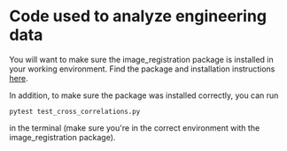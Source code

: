 # Code used to analyze engineering data
You will want to make sure the image_registration package is installed in your working environment. Find the package and installation instructions [here](https://github.com/keflavich/image_registration).

In addition, to make sure the package was installed correctly, you can run 

```pytest test_cross_correlations.py```

in the terminal (make sure you're in the correct environment with the image_registration package).
